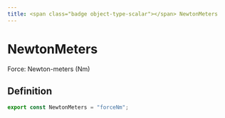 ```yaml
---
title: <span class="badge object-type-scalar"></span> NewtonMeters
---
```

# <span class="badge object-type-scalar"></span> NewtonMeters

Force: Newton-meters (Nm)

## Definition

```typescript
export const NewtonMeters = "forceNm";

```
